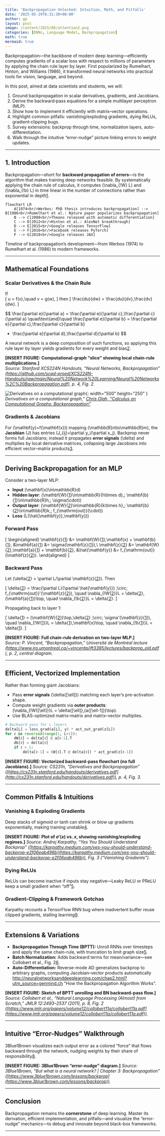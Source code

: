 ```yaml
---
title: 'Backpropagation Unlocked: Intuition, Math, and Pitfalls'
date: '2025-05-29T6:31:30+00:00'
author: gp
layout: post
image: /content/2025/06/attention2.png
categories: [DNNs, Language Model, Backpropagation]
math: true
mermaid: true
---
```


Backpropagation—the backbone of modern deep learning—efficiently computes gradients of a scalar loss with 
respect to millions of parameters by applying the chain rule layer by layer. First popularized by Rumelhart, 
Hinton, and Williams (1986), it transformed neural networks into practical tools for vision, language, and beyond.

In this post, aimed at data scientists and students, we will:

1. Ground backpropagation in scalar derivatives, gradients, and Jacobians.  
2. Derive the backward‐pass equations for a simple multilayer perceptron (MLP).  
3. Show how to implement it efficiently with matrix–vector operations.  
4. Highlight common pitfalls: vanishing/exploding gradients, dying ReLUs, gradient‐clipping bugs.  
5. Survey extensions: backprop through time, normalization layers, auto-differentiation.  
6. Walk through the intuitive “error-nudge” picture linking errors to weight updates.

---

## 1. Introduction

Backpropagation—short for **backward propagation of errors**—is the algorithm that makes training deep networks feasible. By systematically applying the chain rule of calculus, it computes \(\nabla_{\!W} L\) and \(\nabla_{\!b} L\) in time linear in the number of connections rather than exponential in depth[1].

```mermaid
flowchart LR
    A[1974<br/>Werbos: PhD thesis introduces backpropagation] --> B[1986<br/>Rumelhart et al.: Nature paper popularizes backpropagation]
    B --> C[2008<br/>Theano released with automatic differentiation]
    C --> D[2012<br/>Hinton et al.: AlexNet breakthrough]
    D --> E[2015<br/>Google releases TensorFlow]
    E --> F[2016<br/>Facebook releases PyTorch]
    F --> G[2018<br/>Google releases JAX]
```

 Timeline of backpropagation’s development—from Werbos (1974) to Rumelhart et al. (1986) to modern frameworks.

---

## Mathematical Foundations

### Scalar Derivatives & the Chain Rule

If  
\[
u = f(v),\quad v = g(w),
\]
then
\[
\frac{du}{dw}
= \frac{du}{dv}\,\frac{dv}{dw}.
\]

$$
\frac{\partial e}{\partial a}
= \frac{\partial e}{\partial c}\,\frac{\partial c}{\partial a}
\quad\text{and}\quad
\frac{\partial e}{\partial b}
= \frac{\partial e}{\partial c}\,\frac{\partial c}{\partial b}
+ \frac{\partial e}{\partial d}\,\frac{\partial d}{\partial b}
$$

A neural network is a deep composition of such functions, so applying this rule layer by layer yields gradients for 
every weight and bias[2].

**[INSERT FIGURE: Computational-graph “slice” showing local chain-rule multiplications.]**  
*Source: Stanford XCS224N Handouts, “Neural Networks, Backpropagation” (https://github.com/scpd-proed/XCS224N-Handouts/raw/main/Neural%20Network%20Learning/Neural%20Networks%2C%20Backpropagation.pdf), p. 4, Fig. 2.*

![Derivatives on a computational graph](/content/2025/06/derivatives_on_a_computational_graph.png){: width="500" height="250" }
_Derivatives on a computational graph,” [Chris Olah, “Calculus on Computational Graphs: Backpropagation”](https://colah.github.io/posts/2015-08-Backprop/#derivatives)_



### Gradients & Jacobians

For \(\mathbf{y}=f(\mathbf{x})\) mapping \(\mathbb{R}n\to\mathbb{R}m\), the **Jacobian** \(J\) has entries \(J_{ij}=\partial y_i/\partial x_j\).  Backprop never forms full Jacobians; instead it propagates **error signals** \(\delta\) and multiplies by local derivative matrices, collapsing large Jacobians into efficient vector–matrix products[3].

---

## Deriving Backpropagation for an MLP

Consider a two-layer MLP:

- **Input** \(\mathbf{x}\in\mathbb{R}d\)  
- **Hidden layer**: \(\mathbf{W}{[1]}\in\mathbb{R}{h\times d},\; \mathbf{b}{[1]}\in\mathbb{R}h,\; \sigma(\cdot)\)  
- **Output layer**: \(\mathbf{W}{[2]}\in\mathbb{R}{k\times h},\; \mathbf{b}{[2]}\in\mathbb{R}k,\; f_{\mathrm{out}}(\cdot)\)  
- **Loss** \(L(\hat{\mathbf{y}},\mathbf{y})\)

### Forward Pass

\[
\begin{aligned}
\mathbf{z}{[1]} &= \mathbf{W}{[1]}\,\mathbf{x} + \mathbf{b}{[1]}, 
&\mathbf{a}{[1]} &= \sigma(\mathbf{z}{[1]}),\\
\mathbf{z}{[2]} &= \mathbf{W}{[2]}\,\mathbf{a}{[1]} + \mathbf{b}{[2]},
&\hat{\mathbf{y}} &= f_{\mathrm{out}}(\mathbf{z}{[2]}).
\end{aligned}
\]

### Backward Pass

Let \(\delta{[2]} = \partial L/\partial \mathbf{z}{[2]}\).  Then

\[
\delta{[2]}
= \frac{\partial L}{\partial \hat{\mathbf{y}}}
\;\circ\;
f_{\mathrm{out}}'(\mathbf{z}{[2]}), 
\quad
\nabla_{\!W{[2]}}L
= \delta{[2]}\,(\mathbf{a}{[1]})\top,
\quad
\nabla_{\!b{[2]}}L
= \delta{[2]}.
\]

Propagating back to layer 1:

\[
\delta{[1]}
= (\mathbf{W}{[2]})\top\,\delta{[2]}
\;\circ\;
\sigma'(\mathbf{z}{[1]}),
\quad
\nabla_{\!W{[1]}}L
= \delta{[1]}\,\mathbf{x}\top,
\quad
\nabla_{\!b{[1]}}L
= \delta{[1]}.
\]

**[INSERT FIGURE: Full chain-rule derivation on two-layer MLP.]**  
*Source: P. Vincent, “Backpropagation,” Université de Montréal lecture (https://www.iro.umontreal.ca/~vincentp/ift3395/lectures/backprop_old.pdf), p. 2, central diagram.*

---

## Efficient, Vectorized Implementation

Rather than forming giant Jacobians:

- Pass **error signals** \(\delta{[\ell]}\) matching each layer’s pre-activation shape.  
- Compute weight gradients via **outer products**:  
  \(\nabla_{\!W{[\ell]}}L = \delta{[\ell]}\,(a{[\ell-1]})\top\).  
- Use BLAS-optimized matrix–matrix and matrix–vector multiplies.

```python
# Backward pass for L layers
delta[L] = loss_grad(a[L], y) * act_out_grad(z[L])
for ℓ in reversed(range(1, L+1)):
    dW[ℓ] = delta[ℓ] @ a[ℓ-1].T
    db[ℓ] = delta[ℓ]
    if ℓ > 1:
        delta[ℓ-1] = (W[ℓ].T @ delta[ℓ]) * act_grad(z[ℓ-1])
````

**\[INSERT FIGURE: Vectorized backward-pass flowchart (no full Jacobians).]**
*Source: CS231n, “Derivatives and Backpropagation” ([https://cs231n.stanford.edu/handouts/derivatives.pdf](http://cs231n.stanford.edu/handouts/derivatives.pdf)), p. 4, Fig. 3.*

---

## Common Pitfalls & Intuitions

### Vanishing & Exploding Gradients

Deep stacks of sigmoid or tanh can shrink or blow up gradients exponentially, making training unstable[4].

**\[INSERT FIGURE: Plot of $\sigma'(x)$ vs. $x$, showing vanishing/exploding regimes.]**
*Source: Andrej Karpathy, “Yes You Should Understand Backprop” ([https://karpathy.medium.com/yes-you-should-understand-backprop-e2f06eab496b](https://karpathy.medium.com/yes-you-should-understand-backprop-e2f06eab496b)), Fig. 3 (“Vanishing Gradients”).*

### Dying ReLUs

ReLUs can become inactive if inputs stay negative—Leaky ReLU or PReLU keep a small gradient when “off”[5].

### Gradient-Clipping & Framework Gotchas

Karpathy recounts a TensorFlow RNN bug where inadvertent buffer reuse clipped gradients, stalling learning[9].

---

## Extensions & Variations

* **Backpropagation Through Time (BPTT):** Unroll RNNs over timesteps and apply the same chain-rule, with truncation to limit graph size[5].
* **Batch Normalization:** Adds backward terms for mean/variance—see Collobert et al., Fig. 2[6].
* **Auto-Differentiation:** Reverse-mode AD generalizes backprop to arbitrary graphs, computing Jacobian–vector products automatically http://neuralnetworksanddeeplearning.com/chap2.html?utm_source=genmind.ch "How the Backpropagation Algorithm Works".

**\[INSERT FIGURE: Sketch of BPTT unrolling and BN backward-pass flow.]**
*Source: Collobert et al., “Natural Language Processing (Almost) from Scratch,” JMLR 12:2493–2537 (2011), p. 8, Fig. 2 ([https://www.jmlr.org/papers/volume12/collobert11a/collobert11a.pdf](https://www.jmlr.org/papers/volume12/collobert11a/collobert11a.pdf)).*

---

## Intuitive “Error-Nudges” Walkthrough

3Blue1Brown visualizes each output error as a colored “force” that flows backward through the network, nudging weights by their share of responsibility[8].

**\[INSERT FIGURE: 3Blue1Brown “error-nudge” diagram.]**
*Source: 3Blue1Brown, “But what is a neural network? | Chapter 3: Backpropagation” ([https://www.3blue1brown.com/lessons/backprop](https://www.3blue1brown.com/lessons/backprop)).*

---

## Conclusion

Backpropagation remains the **cornerstone** of deep learning. Master its derivation, efficient implementation, 
and pitfalls—and visualize the “error-nudge” mechanics—to debug and innovate beyond black-box frameworks.

---

[1]: https://www.researchgate.net/profile/Paul-Werbos/publication/35657389_Beyond_regression_new_tools_for_prediction-and-analysis-in-the-behavioral-sciences/links/576ac78508aef2a864d20964/Beyond-regression-new-tools-for-prediction-and-analysis-in-the-behavioral-sciences.pdf?origin=publication_detail&_tp=eyJjb250ZXh0Ijp7ImZpcnN0UGFnZSI6InB1YmxpY2F0aW9uIiwicGFnZSI6InB1YmxpY2F0aW9uRG93bmxvYWQiLCJwcmV2aW91c1BhZ2UiOiJwdWJsaWNhdGlvbiJ9fQ&__cf_chl_tk=bp776zei6FRHy_7VsMiJ3_ADsHP0DVcS5Xc4TlN.1Gg-1751061551-1.0.1.1-EDmWCh.g2QqJUkvmNRYrxR4h15olqXCJIfirDvsEPIM "Beyond Regression: New Tools for Prediction and Analysis in the Behavioral Sciences"
[2]: https://www.cs.utoronto.ca/~hinton/absps/naturebp.pdf "Learning Representations by Back-Propagating Errors"
[3]: https://github.com/scpd-proed/XCS224N-Handouts/raw/main/Neural%20Network%20Learning/Neural%20Networks%2C%20Backpropagation.pdf?utm_source=genmind.ch "Neural Networks, Backpropagation"
[4]: https://karpathy.medium.com/yes-you-should-understand-backprop-e2f06eab496b?utm_source=genmind.ch "Yes You Should Understand Backprop"
[5]: https://www.iro.umontreal.ca/~vincentp/ift3395/lectures/backprop_old.pdf?utm_source=genmind.ch "Backpropagation"
[6]: https://www.jmlr.org/papers/volume12/collobert11a/collobert11a.pdf?utm_source=genmind.ch "Natural Language Processing (Almost) from Scratch"
[7]: http://neuralnetworksanddeeplearning.com/chap2.html?utm_source=genmind.ch "How the Backpropagation Algorithm Works"
[8]: https://www.3blue1brown.com/lessons/backpropagation?utm_source=genmind.ch "But What Is a Neural Network? | Chapter 3: Backpropagation"
[9]: https://karpathy.medium.com/yes-you-should-understand-backprop-e2f06eab496b?utm_source=genmind.ch "Yes you should understand backprop"
